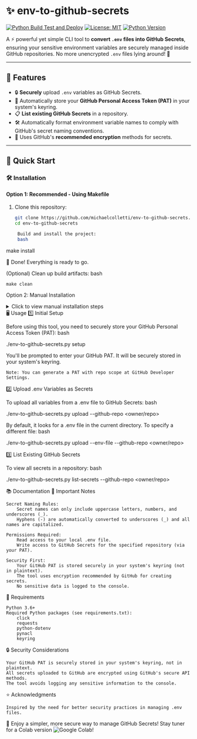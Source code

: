 # ✨ env-to-github-secrets

[![Python Build Test and Deploy](https://github.com/michaelcolletti/env-to-github-secrets/actions/workflows/python-app-cicd.yml/badge.svg)](https://github.com/michaelcolletti/env-to-github-secrets/actions)
[![License: MIT](https://img.shields.io/badge/License-MIT-blue.svg)](https://opensource.org/licenses/MIT)
[![Python Version](https://img.shields.io/badge/python-3.6%2B-blue)](https://www.python.org/downloads/)

A ⚡ powerful yet simple CLI tool to **convert `.env` files into GitHub Secrets**, ensuring your sensitive environment variables are securely managed inside GitHub repositories. No more unencrypted `.env` files lying around! 🚀

---

## 🎯 Features

- 🔒 **Securely** upload `.env` variables as GitHub Secrets.
- 🔑 Automatically store your **GitHub Personal Access Token (PAT)** in your system's keyring.
- 📋 **List existing GitHub Secrets** in a repository.
- 🛠️ Automatically format environment variable names to comply with GitHub's secret naming conventions.
- 💾 Uses GitHub's **recommended encryption** methods for secrets.

---

## 🚀 Quick Start

### 🛠️ Installation

#### Option 1: **Recommended - Using Makefile**

1. Clone this repository:
   ```bash
   git clone https://github.com/michaelcolletti/env-to-github-secrets.git
   cd env-to-github-secrets

    Build and install the project:
    bash

make install

🎉 Done! Everything is ready to go.

(Optional) Clean up build artifacts:
bash

    make clean

Option 2: Manual Installation
<details> <summary>Click to view manual installation steps</summary>

    Clone this repository:
    bash

git clone https://github.com/michaelcolletti/env-to-github-secrets.git
cd env-to-github-secrets

Install the required dependencies:
bash

pip install -r requirements.txt

Make the script executable:
bash

    chmod +x env-to-github-secrets.py

</details>
🖥️ Usage
1️⃣ Initial Setup

Before using this tool, you need to securely store your GitHub Personal Access Token (PAT):
bash

./env-to-github-secrets.py setup

You'll be prompted to enter your GitHub PAT. It will be securely stored in your system's keyring.

    Note: You can generate a PAT with repo scope at GitHub Developer Settings.

2️⃣ Upload .env Variables as Secrets

To upload all variables from a .env file to GitHub Secrets:
bash

./env-to-github-secrets.py upload --github-repo <owner/repo>

By default, it looks for a .env file in the current directory. To specify a different file:
bash

./env-to-github-secrets.py upload --env-file <path-to-env-file> --github-repo <owner/repo>

3️⃣ List Existing GitHub Secrets

To view all secrets in a repository:
bash

./env-to-github-secrets.py list-secrets --github-repo <owner/repo>

📚 Documentation
📝 Important Notes

    Secret Naming Rules:
        Secret names can only include uppercase letters, numbers, and underscores (_).
        Hyphens (-) are automatically converted to underscores (_) and all names are capitalized.

    Permissions Required:
        Read access to your local .env file.
        Write access to GitHub Secrets for the specified repository (via your PAT).

    Security First:
        Your GitHub PAT is stored securely in your system's keyring (not in plaintext).
        The tool uses encryption recommended by GitHub for creating secrets.
        No sensitive data is logged to the console.

🔧 Requirements

    Python 3.6+
    Required Python packages (see requirements.txt):
        click
        requests
        python-dotenv
        pynacl
        keyring

🔒 Security Considerations

    Your GitHub PAT is securely stored in your system's keyring, not in plaintext.
    All secrets uploaded to GitHub are encrypted using GitHub's secure API methods.
    The tool avoids logging any sensitive information to the console.


⭐ Acknowledgments

    Inspired by the need for better security practices in managing .env files.
    
🌟 Enjoy a simpler, more secure way to manage GitHub Secrets! Stay tuner for a Colab version ![Google Colab](https://upload.wikimedia.org/wikipedia/commons/d/d0/Google_Colaboratory_SVG_Logo.svg)! 
